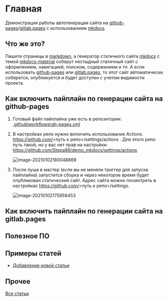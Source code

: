 # Главная

Демонстрация работы автогенерации сайта на [github-pages](https://pages.github.com/)/[gitlab.pages](https://docs.gitlab.com/ee/user/project/pages/) с использованием [mkdocs](https://www.mkdocs.org/).

## Что же это?

Пишите страницы в [markdown](https://ru.wikipedia.org/wiki/Markdown), а генератор статичного сайта [mkdocs](https://www.mkdocs.org/) с темой [mkdocs-material](https://squidfunk.github.io/mkdocs-material/) соберут нестыдный статичный сайт с оформлением, навигацией, поиском, содержанием и тп. А если использовать [github-pages](https://pages.github.com/) или [gitlab.pages](https://docs.gitlab.com/ee/user/project/pages/), то этот сайт автоматически соберется, опубликуется и будет доступен с учетом видимости проекта.

## Как включить пайплайн по генерации сайта на github-pages

1. Готовый файл пайплайна уже есть в репозитории: [.github\workflows\gh-pages.yml](https://github.com/Stepa86/demo_mkdocs/blob/master/.github/workflows/gh-pages.yml)

2. В настройках репо нужно включить использование Actions. https://github.com/<путь к репо>/settings/actions . Для этого репо путь такой, но у вас нет прав на настройки: https://github.com/Stepa86/demo_mkdocs/settings/actions

   ![image-20210102180048869](index.assets/image-20210102180048869.png)

3. После пуша в мастер (если вы не меняли триггер для запуска пайплайна) запустится сборка и через некоторое время будет опубликован статический сайт. Адрес сайта можно посмотреть в настройках https://github.com/<путь к репо>/settings.

   ![image-20210102175958453](index.assets/image-20210102175958453.png)

## Как включить пайплайн по генерации сайта на gitlab.pages

## Полезное ПО


## Примеры статей

- [Добавление новой статьи](checklists/New_page.md)

## Прочее

[Все статьи](SUMMARY.md)
